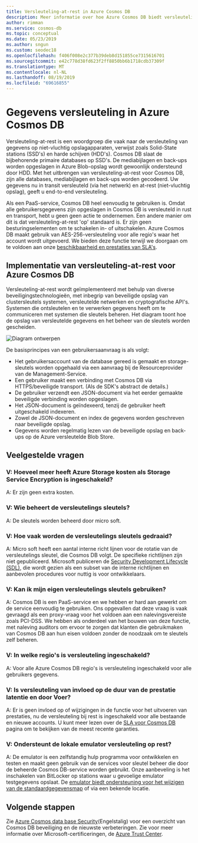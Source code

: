 ```yaml
---
title: Versleuteling-at-rest in Azure Cosmos DB
description: Meer informatie over hoe Azure Cosmos DB biedt versleuteling van data-at-rest en hoe deze is geïmplementeerd.
author: rimman
ms.service: cosmos-db
ms.topic: conceptual
ms.date: 05/23/2019
ms.author: sngun
ms.custom: seodec18
ms.openlocfilehash: f406f008e2c377b39deb8d151855ce7315616701
ms.sourcegitcommit: e42c778d38fd623f2ff8850bb6b1718cdb37309f
ms.translationtype: MT
ms.contentlocale: nl-NL
ms.lasthandoff: 08/19/2019
ms.locfileid: "69616855"
---
```

# <a name="data-encryption-in-azure-cosmos-db"></a>Gegevens versleuteling in Azure Cosmos DB 

Versleuteling-at-rest is een woordgroep die vaak naar de versleuteling van gegevens op niet-vluchtig opslagapparaten, verwijst zoals Solid-State stations (SSD's) en harde schijven (HDD's). Cosmos DB slaat de bijbehorende primaire databases op SSD's. De mediabijlagen en back-ups worden opgeslagen in Azure Blob-opslag wordt gewoonlijk ondersteund door HDD. Met het uitbrengen van versleuteling-at-rest voor Cosmos DB, zijn alle databases, mediabijlagen en back-ups worden gecodeerd. Uw gegevens nu in transit versleuteld (via het netwerk) en at-rest (niet-vluchtig opslag), geeft u end-to-end versleuteling.

Als een PaaS-service, Cosmos DB heel eenvoudig te gebruiken is. Omdat alle gebruikersgegevens zijn opgeslagen in Cosmos DB is versleuteld in rust en transport, hebt u geen geen actie te ondernemen. Een andere manier om dit is dat versleuteling-at-rest 'op' standaard is. Er zijn geen besturingselementen om te schakelen in- of uitschakelen. Azure Cosmos DB maakt gebruik van AES-256-versleuteling voor alle regio's waar het account wordt uitgevoerd. We bieden deze functie terwijl we doorgaan om te voldoen aan onze [beschikbaarheid en prestaties van SLA's](https://azure.microsoft.com/support/legal/sla/cosmos-db).

## <a name="implementation-of-encryption-at-rest-for-azure-cosmos-db"></a>Implementatie van versleuteling-at-rest voor Azure Cosmos DB

Versleuteling-at-rest wordt geïmplementeerd met behulp van diverse beveiligingstechnologieën, met inbegrip van beveiligde opslag van clustersleutels systemen, versleutelde netwerken en cryptografische API's. Systemen die ontsleutelen en te verwerken gegevens heeft om te communiceren met systemen die sleutels beheren. Het diagram toont hoe de opslag van versleutelde gegevens en het beheer van de sleutels worden gescheiden. 

![Diagram ontwerpen](./media/database-encryption-at-rest/design-diagram.png)

De basisprincipes van een gebruikersaanvraag is als volgt:
- Het gebruikersaccount van de database gereed is gemaakt en storage-sleutels worden opgehaald via een aanvraag bij de Resourceprovider van de Management-Service.
- Een gebruiker maakt een verbinding met Cosmos DB via HTTPS/beveiligde transport. (Als de SDK's abstract de details.)
- De gebruiker verzendt een JSON-document via het eerder gemaakte beveiligde verbinding worden opgeslagen.
- Het JSON-document is geïndexeerd, tenzij de gebruiker heeft uitgeschakeld indexeren.
- Zowel de JSON-document en index de gegevens worden geschreven naar beveiligde opslag.
- Gegevens worden regelmatig lezen van de beveiligde opslag en back-ups op de Azure versleutelde Blob Store.

## <a name="frequently-asked-questions"></a>Veelgestelde vragen

### <a name="q-how-much-more-does-azure-storage-cost-if-storage-service-encryption-is-enabled"></a>V: Hoeveel meer heeft Azure Storage kosten als Storage Service Encryption is ingeschakeld?
A: Er zijn geen extra kosten.

### <a name="q-who-manages-the-encryption-keys"></a>V: Wie beheert de versleutelings sleutels?
A: De sleutels worden beheerd door micro soft.

### <a name="q-how-often-are-encryption-keys-rotated"></a>V: Hoe vaak worden de versleutelings sleutels gedraaid?
A: Micro soft heeft een aantal interne richt lijnen voor de rotatie van de versleutelings sleutel, die Cosmos DB volgt. De specifieke richtlijnen zijn niet gepubliceerd. Microsoft publiceren de [Security Development Lifecycle (SDL)](https://www.microsoft.com/sdl/default.aspx), die wordt gezien als een subset van de interne richtlijnen en aanbevolen procedures voor nuttig is voor ontwikkelaars.

### <a name="q-can-i-use-my-own-encryption-keys"></a>V: Kan ik mijn eigen versleutelings sleutels gebruiken?
A: Cosmos DB is een PaaS-service en we hebben er hard aan gewerkt om de service eenvoudig te gebruiken. Ons opgevallen dat deze vraag is vaak gevraagd als een proxy-vraag voor het voldoen aan een nalevingsvereiste zoals PCI-DSS. We hebben als onderdeel van het bouwen van deze functie, met naleving auditors om ervoor te zorgen dat klanten die gebruikmaken van Cosmos DB aan hun eisen voldoen zonder de noodzaak om te sleutels zelf beheren.

### <a name="q-what-regions-have-encryption-turned-on"></a>V: In welke regio's is versleuteling ingeschakeld?
A: Voor alle Azure Cosmos DB regio's is versleuteling ingeschakeld voor alle gebruikers gegevens.

### <a name="q-does-encryption-affect-the-performance-latency-and-throughput-slas"></a>V: Is versleuteling van invloed op de duur van de prestatie latentie en door Voer?
A: Er is geen invloed op of wijzigingen in de functie voor het uitvoeren van prestaties, nu de versleuteling bij rest is ingeschakeld voor alle bestaande en nieuwe accounts. U kunt meer lezen over de [SLA voor Cosmos DB](https://azure.microsoft.com/support/legal/sla/cosmos-db) pagina om te bekijken van de meest recente garanties.

### <a name="q-does-the-local-emulator-support-encryption-at-rest"></a>V: Ondersteunt de lokale emulator versleuteling op rest?
A: De emulator is een zelfstandig hulp programma voor ontwikkelen en testen en maakt geen gebruik van de services voor sleutel beheer die door de beheerde Cosmos DB-service worden gebruikt. Onze aanbeveling is het inschakelen van BitLocker op stations waar u gevoelige emulator testgegevens opslaat. De [emulator biedt ondersteuning voor het wijzigen van de standaardgegevensmap](local-emulator.md) of via een bekende locatie.

## <a name="next-steps"></a>Volgende stappen

Zie [Azure Cosmos data base Security](database-security.md)(Engelstalig) voor een overzicht van Cosmos DB beveiliging en de nieuwste verbeteringen.
Zie voor meer informatie over Microsoft-certificeringen, de [Azure Trust Center](https://azure.microsoft.com/support/trust-center/).

